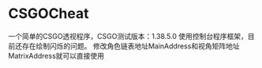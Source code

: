 # CSGOCheat
一个简单的CSGO透视程序，CSGO测试版本：1.38.5.0
使用控制台程序框架，目前还存在绘制闪烁的问题。
修改角色链表地址MainAddress和视角矩阵地址MatrixAddress就可以直接使用
